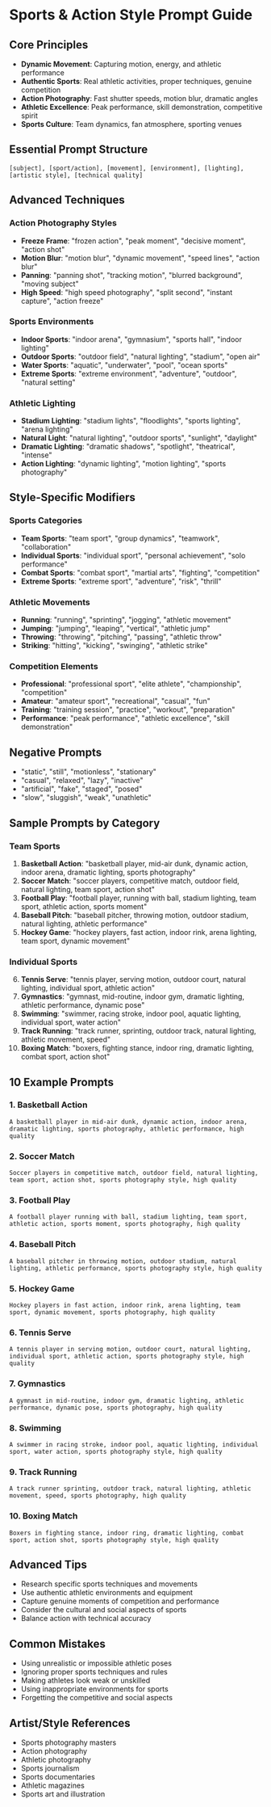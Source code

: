 # Sports & Action Style Prompt Guide

## Core Principles

- **Dynamic Movement**: Capturing motion, energy, and athletic performance
- **Authentic Sports**: Real athletic activities, proper techniques, genuine competition
- **Action Photography**: Fast shutter speeds, motion blur, dramatic angles
- **Athletic Excellence**: Peak performance, skill demonstration, competitive spirit
- **Sports Culture**: Team dynamics, fan atmosphere, sporting venues

## Essential Prompt Structure

```text
[subject], [sport/action], [movement], [environment], [lighting], [artistic style], [technical quality]
```

## Advanced Techniques

### Action Photography Styles

- **Freeze Frame**: "frozen action", "peak moment", "decisive moment", "action shot"
- **Motion Blur**: "motion blur", "dynamic movement", "speed lines", "action blur"
- **Panning**: "panning shot", "tracking motion", "blurred background", "moving subject"
- **High Speed**: "high speed photography", "split second", "instant capture", "action freeze"

### Sports Environments

- **Indoor Sports**: "indoor arena", "gymnasium", "sports hall", "indoor lighting"
- **Outdoor Sports**: "outdoor field", "natural lighting", "stadium", "open air"
- **Water Sports**: "aquatic", "underwater", "pool", "ocean sports"
- **Extreme Sports**: "extreme environment", "adventure", "outdoor", "natural setting"

### Athletic Lighting

- **Stadium Lighting**: "stadium lights", "floodlights", "sports lighting", "arena lighting"
- **Natural Light**: "natural lighting", "outdoor sports", "sunlight", "daylight"
- **Dramatic Lighting**: "dramatic shadows", "spotlight", "theatrical", "intense"
- **Action Lighting**: "dynamic lighting", "motion lighting", "sports photography"

## Style-Specific Modifiers

### Sports Categories

- **Team Sports**: "team sport", "group dynamics", "teamwork", "collaboration"
- **Individual Sports**: "individual sport", "personal achievement", "solo performance"
- **Combat Sports**: "combat sport", "martial arts", "fighting", "competition"
- **Extreme Sports**: "extreme sport", "adventure", "risk", "thrill"

### Athletic Movements

- **Running**: "running", "sprinting", "jogging", "athletic movement"
- **Jumping**: "jumping", "leaping", "vertical", "athletic jump"
- **Throwing**: "throwing", "pitching", "passing", "athletic throw"
- **Striking**: "hitting", "kicking", "swinging", "athletic strike"

### Competition Elements

- **Professional**: "professional sport", "elite athlete", "championship", "competition"
- **Amateur**: "amateur sport", "recreational", "casual", "fun"
- **Training**: "training session", "practice", "workout", "preparation"
- **Performance**: "peak performance", "athletic excellence", "skill demonstration"

## Negative Prompts

- "static", "still", "motionless", "stationary"
- "casual", "relaxed", "lazy", "inactive"
- "artificial", "fake", "staged", "posed"
- "slow", "sluggish", "weak", "unathletic"

## Sample Prompts by Category

### Team Sports

1. **Basketball Action**: "basketball player, mid-air dunk, dynamic action, indoor arena, dramatic lighting, sports photography"
2. **Soccer Match**: "soccer players, competitive match, outdoor field, natural lighting, team sport, action shot"
3. **Football Play**: "football player, running with ball, stadium lighting, team sport, athletic action, sports moment"
4. **Baseball Pitch**: "baseball pitcher, throwing motion, outdoor stadium, natural lighting, athletic performance"
5. **Hockey Game**: "hockey players, fast action, indoor rink, arena lighting, team sport, dynamic movement"

### Individual Sports

6. **Tennis Serve**: "tennis player, serving motion, outdoor court, natural lighting, individual sport, athletic action"
7. **Gymnastics**: "gymnast, mid-routine, indoor gym, dramatic lighting, athletic performance, dynamic pose"
8. **Swimming**: "swimmer, racing stroke, indoor pool, aquatic lighting, individual sport, water action"
9. **Track Running**: "track runner, sprinting, outdoor track, natural lighting, athletic movement, speed"
10. **Boxing Match**: "boxers, fighting stance, indoor ring, dramatic lighting, combat sport, action shot"

## 10 Example Prompts

### 1. Basketball Action

```text
A basketball player in mid-air dunk, dynamic action, indoor arena, dramatic lighting, sports photography, athletic performance, high quality
```

### 2. Soccer Match

```text
Soccer players in competitive match, outdoor field, natural lighting, team sport, action shot, sports photography style, high quality
```

### 3. Football Play

```text
A football player running with ball, stadium lighting, team sport, athletic action, sports moment, sports photography, high quality
```

### 4. Baseball Pitch

```text
A baseball pitcher in throwing motion, outdoor stadium, natural lighting, athletic performance, sports photography style, high quality
```

### 5. Hockey Game

```text
Hockey players in fast action, indoor rink, arena lighting, team sport, dynamic movement, sports photography, high quality
```

### 6. Tennis Serve

```text
A tennis player in serving motion, outdoor court, natural lighting, individual sport, athletic action, sports photography style, high quality
```

### 7. Gymnastics

```text
A gymnast in mid-routine, indoor gym, dramatic lighting, athletic performance, dynamic pose, sports photography, high quality
```

### 8. Swimming

```text
A swimmer in racing stroke, indoor pool, aquatic lighting, individual sport, water action, sports photography style, high quality
```

### 9. Track Running

```text
A track runner sprinting, outdoor track, natural lighting, athletic movement, speed, sports photography, high quality
```

### 10. Boxing Match

```text
Boxers in fighting stance, indoor ring, dramatic lighting, combat sport, action shot, sports photography style, high quality
```

## Advanced Tips

- Research specific sports techniques and movements
- Use authentic athletic environments and equipment
- Capture genuine moments of competition and performance
- Consider the cultural and social aspects of sports
- Balance action with technical accuracy

## Common Mistakes

- Using unrealistic or impossible athletic poses
- Ignoring proper sports techniques and rules
- Making athletes look weak or unskilled
- Using inappropriate environments for sports
- Forgetting the competitive and social aspects

## Artist/Style References

- Sports photography masters
- Action photography
- Athletic photography
- Sports journalism
- Sports documentaries
- Athletic magazines
- Sports art and illustration

